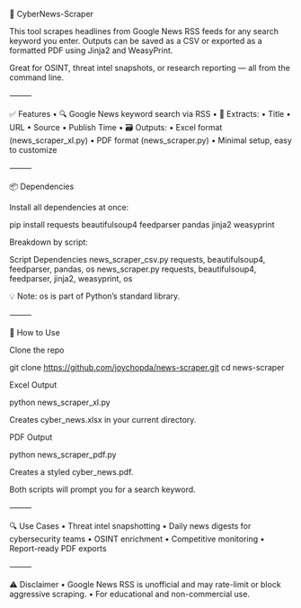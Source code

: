 📰 CyberNews-Scraper

This tool scrapes headlines from Google News RSS feeds for any search keyword you enter. Outputs can be saved as a CSV or exported as a formatted PDF using Jinja2 and WeasyPrint.

Great for OSINT, threat intel snapshots, or research reporting — all from the command line.

⸻

✅ Features
	•	🔍 Google News keyword search via RSS
	•	🧠 Extracts:
	•	Title
	•	URL
	•	Source
	•	Publish Time
	•	🗃️ Outputs:
	•	Excel format (news_scraper_xl.py)
	•	PDF format (news_scraper.py)
	•	Minimal setup, easy to customize

⸻

📦 Dependencies

Install all dependencies at once:

pip install requests beautifulsoup4 feedparser pandas jinja2 weasyprint

Breakdown by script:

Script	Dependencies
news_scraper_csv.py	requests, beautifulsoup4, feedparser, pandas, os
news_scraper.py	requests, beautifulsoup4, feedparser, jinja2, weasyprint, os

💡 Note: os is part of Python’s standard library.

⸻

🚀 How to Use

Clone the repo

git clone https://github.com/joychopda/news-scraper.git
cd news-scraper

Excel Output

python news_scraper_xl.py

Creates cyber_news.xlsx in your current directory.

PDF Output

python news_scraper_pdf.py

Creates a styled cyber_news.pdf.

Both scripts will prompt you for a search keyword.

⸻

🔍 Use Cases
	•	Threat intel snapshotting
	•	Daily news digests for cybersecurity teams
	•	OSINT enrichment
	•	Competitive monitoring
	•	Report-ready PDF exports

⸻

⚠️ Disclaimer
	•	Google News RSS is unofficial and may rate-limit or block aggressive scraping.
	•	For educational and non-commercial use.


